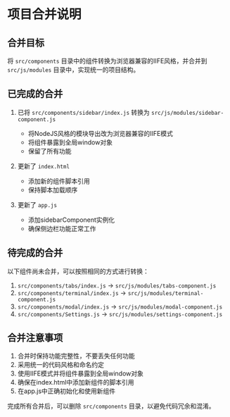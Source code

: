 # 项目合并说明

## 合并目标

将 `src/components` 目录中的组件转换为浏览器兼容的IIFE风格，并合并到 `src/js/modules` 目录中，实现统一的项目结构。

## 已完成的合并

1. 已将 `src/components/sidebar/index.js` 转换为 `src/js/modules/sidebar-component.js`
   - 将NodeJS风格的模块导出改为浏览器兼容的IIFE模式
   - 将组件暴露到全局window对象
   - 保留了所有功能

2. 更新了 `index.html`
   - 添加新的组件脚本引用
   - 保持脚本加载顺序

3. 更新了 `app.js`
   - 添加sidebarComponent实例化
   - 确保侧边栏功能正常工作

## 待完成的合并

以下组件尚未合并，可以按照相同的方式进行转换：

1. `src/components/tabs/index.js` → `src/js/modules/tabs-component.js`
2. `src/components/terminal/index.js` → `src/js/modules/terminal-component.js`
3. `src/components/modal/index.js` → `src/js/modules/modal-component.js`
4. `src/components/Settings.js` → `src/js/modules/settings-component.js`

## 合并注意事项

1. 合并时保持功能完整性，不要丢失任何功能
2. 采用统一的代码风格和命名约定
3. 使用IIFE模式并将组件暴露到全局window对象
4. 确保在index.html中添加新组件的脚本引用
5. 在app.js中正确初始化和使用新组件

完成所有合并后，可以删除 `src/components` 目录，以避免代码冗余和混淆。 